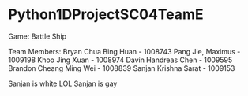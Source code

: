# Python1DProjectSC04TeamE

Game: Battle Ship

Team Members:
Bryan Chua Bing Huan - 1008743
Pang Jie, Maximus - 1009198
Khoo Jing Xuan - 1008974
Davin Handreas Chen - 1009595
Brandon Cheang Ming Wei - 1008839
Sanjan Krishna Sarat - 1009153

Sanjan is white
LOL
Sanjan is gay


